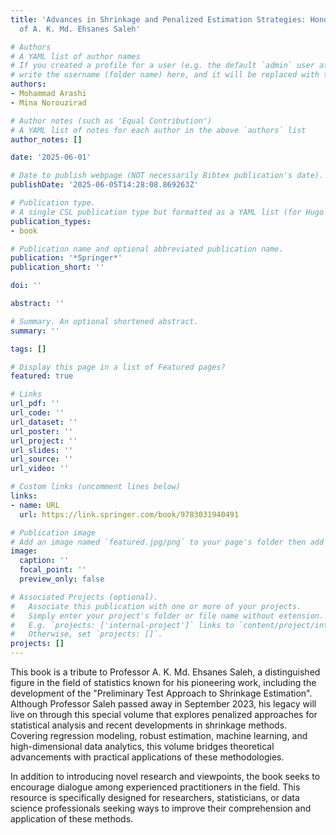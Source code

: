 ```yaml
---
title: 'Advances in Shrinkage and Penalized Estimation Strategies: Honoring the Contributions
  of A. K. Md. Ehsanes Saleh'

# Authors
# A YAML list of author names
# If you created a profile for a user (e.g. the default `admin` user at `content/authors/admin/`), 
# write the username (folder name) here, and it will be replaced with their full name and linked to their profile.
authors:
- Mohammad Arashi
- Mina Norouzirad

# Author notes (such as 'Equal Contribution')
# A YAML list of notes for each author in the above `authors` list
author_notes: []

date: '2025-06-01'

# Date to publish webpage (NOT necessarily Bibtex publication's date).
publishDate: '2025-06-05T14:28:08.869263Z'

# Publication type.
# A single CSL publication type but formatted as a YAML list (for Hugo requirements).
publication_types:
- book

# Publication name and optional abbreviated publication name.
publication: '*Springer*'
publication_short: ''

doi: ''

abstract: ''

# Summary. An optional shortened abstract.
summary: ''

tags: []

# Display this page in a list of Featured pages?
featured: true

# Links
url_pdf: ''
url_code: ''
url_dataset: ''
url_poster: ''
url_project: ''
url_slides: ''
url_source: ''
url_video: ''

# Custom links (uncomment lines below)
links:
- name: URL
  url: https://link.springer.com/book/9783031940491

# Publication image
# Add an image named `featured.jpg/png` to your page's folder then add a caption below.
image:
  caption: ''
  focal_point: ''
  preview_only: false

# Associated Projects (optional).
#   Associate this publication with one or more of your projects.
#   Simply enter your project's folder or file name without extension.
#   E.g. `projects: ['internal-project']` links to `content/project/internal-project/index.md`.
#   Otherwise, set `projects: []`.
projects: []
---
```

This book is a tribute to Professor A. K. Md. Ehsanes Saleh, a distinguished figure in the field of statistics known for his pioneering work, including the development of the "Preliminary Test Approach to Shrinkage Estimation". Although Professor Saleh passed away in September 2023, his legacy will live on through this special volume that explores penalized approaches for statistical analysis and recent developments in shrinkage methods. Covering regression modeling, robust estimation, machine learning, and high-dimensional data analytics, this volume bridges theoretical advancements with practical applications of these methodologies.

In addition to introducing novel research and viewpoints, the book seeks to encourage dialogue among experienced practitioners in the field. This resource is specifically designed for researchers, statisticians, or data science professionals seeking ways to improve their comprehension and application of these methods.
